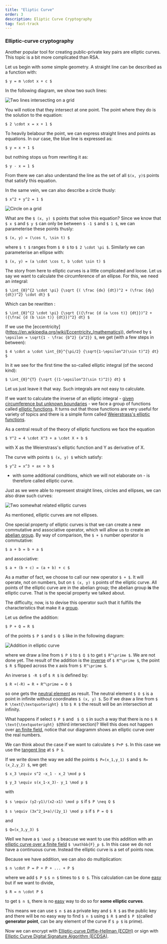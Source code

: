 ```yaml
---
title: "Eliptic Curve"
order: 3
description: Eliptic Curve Cryptography
tag: fast-track
---
```


### Elliptic-curve cryptography

Another popular tool for creating public-private key pairs are elliptic curves. This topic is a bit more complicated than RSA.

Let us begin with some simple geometry. A straight line can be described as a function with:

`$ y = m \cdot x + c $`

In the following diagram, we show two such lines:

![Two lines intersecting on a grid](images/functions.png)

You will notice that they intersect at one point. The point where they do is the solution to the equation:

`$ 2 \cdot x = x + 1 $`

To heavily belabour the point, we can express straight lines and points as equations. In our case, the blue line is expressed as:

`$ y = x + 1 $`

but nothing stops us from rewriting it as:

`$ y - x = 1 $`

From there we can also understand the line as the set of all `$(x, y)$` points that satisfy this equation.

In the same vein, we can also describe a circle thusly:

`$ x^2 + y^2 = 1 $`

![Circle on a grid](images/circle.png)

What are the `$ (x, y) $` points that solve this equation? Since we know that `$ x $` and `$ y $` can only be between `$ -1 $` and `$ 1 $`, we can parameterise these points thusly:

`$ (x, y) = (\cos t, \sin t) $`

where `$ t $` ranges from `$ 0 $` to `$ 2 \cdot \pi $`. Similarly we can parameterise an ellipse with:

`$ (x, y) = (a \cdot \cos t, b \cdot \sin t) $`

The story from here to elliptic curves is a little complicated and loose. Let us say we want to calculate the circumference of an ellipse. For this, we need an integral:

`$ \int_{0}^{2 \cdot \pi} {\sqrt {( \frac {dx} {dt})^2 + (\frac {dy} {dt})^2} \cdot dt} $`

Which can be rewritten :

`$ \int_{0}^{2 \cdot \pi} {\sqrt {({\frac {d (a \cos t)} {dt}})^2 + ({\frac {d (b \sin t)} {dt}})^2} dt} $`

If we use the [eccentricity] (https://en.wikipedia.org/wiki/Eccentricity_(mathematics)), defined by `$ \epsilon = \sqrt{1 - \frac {b^2} {a^2}} $`, we get (with a few steps in between):

`$ 4 \cdot a \cdot \int_{0}^{\pi/2} {\sqrt{1-\epsilon^2(\sin t)^2} dt} $`

In it we see for the first time the so-called elliptic integral (of the second kind):

`$ \int_{0}^{T} {\sqrt {(1-\epsilon^2(\sin t)^2)} dt} $`

Let us just leave it that way. Such integrals are not easy to calculate. 


If we want to calculate the inverse of an elliptic integral - [given circumference but unknown boundaries](https://en.wikipedia.org/wiki/Jacobi_elliptic_functions#Definition_as_inverses_of_elliptic_integrals) - we face a group of functions called [elliptic functions](https://en.wikipedia.org/wiki/Elliptic_function). It turns out that those functions are very useful for variety of topics and there is a simple form called [Weierstrass's elliptic functions](https://en.wikipedia.org/wiki/Weierstrass%27s_elliptic_functions). 

As a central result of the theory of elliptic functions we face the equation

`$ Y^2 = 4 \cdot X^3 + a \cdot X + b $`

with X as the Weierstrass's elliptic function and Y as derivative of X. 

The curve with points `$ (x, y) $` which satisfy:

`$ y^2 = x^3 + ax + b $`

- with some additional conditions, which we will not elaborate on - is therefore called elliptic curve.

Just as we were able to represent straight lines, circles and ellipses, we can also draw such curves:

![Two somewhat related elliptic curves](images/elliptic.png)

As mentioned, elliptic curves are not ellipses.

One special property of elliptic curves is that we can create a new commutative and associative operator, which will allow us to create an [abelian group](https://en.wikipedia.org/wiki/abelian_group). By way of comparison, the `$ + $` number operator is commutative:

`$ a + b = b + a $`

and associative:

`$ a + (b + c) = (a + b) + c $`

As a matter of fact, we choose to call our new operator `$ + $`. It will operate, not on numbers, but on `$ (x, y) $` points of the elliptic curve. All points of the elliptic curve are in the abelian group; the abelian group **is** the elliptic curve. That is the special property we talked about.

The difficulty, now, is to devise this operator such that it fulfills the characteristics that make it a [group](https://en.wikipedia.org/wiki/Group_(mathematics)).

Let us define the addition:

`$ P + Q = R $`

of the points `$ P $` and `$ Q $` like in the following diagram:

![Addition in elliptic curve](images/addition.png)

where we draw a line from `$ P $` to `$ Q $` to get `$ R^\prime $`. We are not done yet. The result of the addition is the [inverse](https://en.wikipedia.org/wiki/Inverse_element) of `$ R^\prime $`, the point `$ R $` flipped across the x axis from `$ R^\prime $`.

An inverse `$ -R $` of `$ R $` is defined by:

`$ R +(-R) = R + R^\prime = O $`

so one gets the [neutral element](https://en.wikipedia.org/wiki/Identity_element) as result. The neutral element `$ O $` is a point in infinite without coordinates `$ (x, y) $`. So if we draw a line from `$ R \text{\textquoteright} $` to `$ R $` the result will be an intersection at infinity. 

What happens if select ` $ P $ ` and ` $ Q $` in such a way that there is no `$ R \text{\textquoteright} $`(third intersection)? Well this does not happen over [an finite field](https://en.wikipedia.org/wiki/Elliptic_curve#Elliptic_curves_over_finite_fields), notice that our diagramm shows an elliptic curve over the real numbers. 

We can think about the case if we want to calculate `$ P+P $`. In this case we use the [tangent line](https://en.wikipedia.org/wiki/Tangent#Tangent_line_to_a_curve) at `$ P $`.

If we write down the way we add the points `$ P=(x_1,y_1) $` and `$ R=(x_2,y_2) $`, we get:

`$ x_3 \equiv s^2 -x_1 - x_2 \mod p $`

`$ y_3 \equiv s(x_1-x_3)- y_1 \mod p $`

with

`$ s \equiv (y2-y1)/(x2-x1) \mod p $` if `$ P \neq Q $`

`$ s \equiv (3x^2_1+a)/(2y_1) \mod p $` if `$ P = Q $`

and

`$ Q=(x_3,y_3) $`

Well we have a `$ \mod p $` beacuse we want to use this addition with an [elliptic curve over a finite field](http://www.graui.de/code/elliptic2/) `$ \mathbb{F}_p $`.
In this case we do not have a continuous curve. Instead the elliptic curve is a set of points now.

Because we have addition, we can also do multiplication:

`$ n \cdot P = P + P + ... + P $`

where we add `$ P $` `$ n $` times to `$ O $`. This calculation can be done [easy](https://en.wikipedia.org/wiki/P_(complexity)) but if we want to divide,

`$ R = n \cdot P $`

to get `$ n $`, there is no [easy](https://en.wikipedia.org/wiki/NP_(complexity)#Why_some_NP_problems_are_hard_to_solve) way to do so for **some elliptic curves**. 

This means we can use `$ n $` as a private key and `$ R $` as the public key and there will be no easy way to find `$ n $` using `$ R $` and `$ P $`(called **generator point**, can be any element of the curve if `$ p $` is prime).

Now we can encrypt with [Elliptic-curve Diffie–Hellman (ECDH)](https://en.wikipedia.org/wiki/Elliptic-curve_Diffie%E2%80%93Hellman) or sign with [Elliptic Curve Digital Signature Algorithm (ECDSA)](https://en.wikipedia.org/wiki/Elliptic_Curve_Digital_Signature_Algorithm). 

